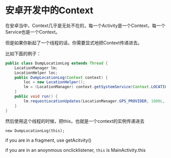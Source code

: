 # 安卓开发中的Context

<!--
ID: 01297479-f130-4325-9775-ab0609f7bbd0
Status: publish
Date: 2017-11-15T05:29:00
Modified: 2020-05-16T11:54:46
wp_id: 544
-->

在安卓当中，Context几乎是无处不在的，每一个Activity是一个Context，每一个Service也是一个Context。

但是如果你新起了一个线程的话，你需要显式地把Context传递进去。

比如下面的例子：

```java
public class DumpLocationLog extends Thread {
    LocationManager lm;
    LocationHelper loc;
    public DumpLocationLog(Context context) {
        loc = new LocationHelper();
        lm = (LocationManager) context.getSystemService(Context.LOCATION_SERVICE);
    }
    public void run() {
        lm.requestLocationUpdates(LocationManager.GPS_PROVIDER, 1000L, 500.0f, loc);
    }
}
```

然后使用这个线程的时候，把this，也就是一个context的实例传递进去

`new DumpLocationLog(this);`



if you are in a fragment, use getAcitvity()


if you are in an anoynmous onclicklistener, `this` is MainActivity.this